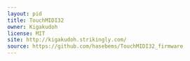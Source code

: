```yaml
---
layout: pid
title: TouchMIDI32
owner: Kigakudoh
license: MIT
site: http://kigakudoh.strikingly.com/
source: https://github.com/hasebems/TouchMIDI32_firmware
---
```

